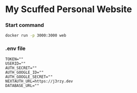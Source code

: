 # My Scuffed Personal Website

### Start command
```bash
docker run -p 3000:3000 web
```
### .env file
```env
TOKEN=""
USERID=""
AUTH_SECRET=""
AUTH_GOOGLE_ID=""
AUTH_GOOGLE_SECRET=""
NEXTAUTH_URL=https://j3rzy.dev
DATABASE_URL=""
```